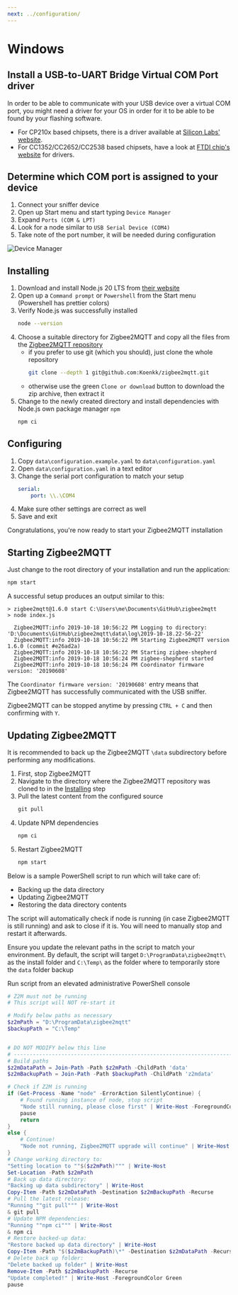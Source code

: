 ```yaml
---
next: ../configuration/
---
```


# Windows

## Install a USB-to-UART Bridge Virtual COM Port driver
In order to be able to communicate with your USB device over a virtual COM port, you might need a driver for your OS in order for it to be able to be found by your flashing software.

- For CP210x based chipsets, there is a driver available at [Silicon Labs' website](https://www.silabs.com/developers/usb-to-uart-bridge-vcp-drivers).
- For CC1352/CC2652/CC2538 based chipsets, have a look at [FTDI chip's website](https://ftdichip.com/drivers/vcp-drivers/) for drivers.

## Determine which COM port is assigned to your device

1. Connect your sniffer device
1. Open up Start menu and start typing `Device Manager`
1. Expand `Ports (COM & LPT)`
1. Look for a node similar to `USB Serial Device (COM4)`
1. Take note of the port number, it will be needed during configuration

![Device Manager](../../images/devicemanager.png)

## Installing

1. Download and install Node.js 20 LTS from [their website](https://nodejs.org/)
1. Open up a `Command prompt` or `Powershell` from the Start menu (Powershell has prettier colors)
1. Verify Node.js was successfully installed
    ```bash
    node --version
    ```
1. Choose a suitable directory for Zigbee2MQTT and copy all the files from the [Zigbee2MQTT repository](https://github.com/koenkk/zigbee2mqtt)
    * if you prefer to use git (which you should), just clone the whole repository
        ```bash
        git clone --depth 1 git@github.com:Koenkk/zigbee2mqtt.git
        ```
    * otherwise use the green `Clone or download` button to download the zip archive, then extract it
1. Change to the newly created directory and install dependencies with Node.js own package manager `npm`
    ```bash
    npm ci
    ```

## Configuring

1. Copy `data\configuration.example.yaml` to `data\configuration.yaml`
1. Open `data\configuration.yaml` in a text editor
1. Change the serial port configuration to match your setup
    ```yaml
    serial:
        port: \\.\COM4
    ```
1. Make sure other settings are correct as well
1. Save and exit

Congratulations, you're now ready to start your Zigbee2MQTT installation

## Starting Zigbee2MQTT

Just change to the root directory of your installation and run the application:
```bash
npm start
```

A successful setup produces an output similar to this:

```
> zigbee2mqtt@1.6.0 start C:\Users\me\Documents\GitHub\zigbee2mqtt
> node index.js

  Zigbee2MQTT:info 2019-10-18 10:56:22 PM Logging to directory: 'D:\Documents\GitHub\zigbee2mqtt\data\log\2019-10-18.22-56-22'
  Zigbee2MQTT:info 2019-10-18 10:56:22 PM Starting Zigbee2MQTT version 1.6.0 (commit #e26ad2a)
  Zigbee2MQTT:info 2019-10-18 10:56:22 PM Starting zigbee-shepherd
  Zigbee2MQTT:info 2019-10-18 10:56:24 PM zigbee-shepherd started
  Zigbee2MQTT:info 2019-10-18 10:56:24 PM Coordinator firmware version: '20190608'
```

The `Coordinator firmware version: '20190608'` entry means that Zigbee2MQTT has successfully communicated with the USB sniffer.

Zigbee2MQTT can be stopped anytime by pressing `CTRL + C` and then confirming with `Y`.

## Updating Zigbee2MQTT

It is recommended to back up the Zigbee2MQTT `\data` subdirectory before performing any modifications. 

1. First, stop Zigbee2MQTT
1. Navigate to the directory where the Zigbee2MQTT repository was cloned to in the [Installing](#installing) step
1. Pull the latest content from the configured source
    ```bat
    git pull
    ```
1. Update NPM dependencies
    ```bat
    npm ci
    ```
1. Restart Zigbee2MQTT
    ```bat
    npm start
    ```

Below is a sample PowerShell script to run which will take care of: 
* Backing up the data directory
* Updating Zigbee2MQTT
* Restoring the data directory contents

The script will automatically check if node is running (in case Zigbee2MQTT is still running) and ask to close if it is. You will need to manually stop and restart it afterwards. 

Ensure you update the relevant paths in the script to match your environment. By default, the script will target `D:\ProgramData\zigbee2mqtt\` as the install folder and `C:\Temp\` as the folder where to temporarily store the `data` folder backup

Run script from an elevated administrative PowerShell console

```powershell
# Z2M must not be running
# This script will NOT re-start it

# Modify below paths as necessary
$z2mPath = "D:\ProgramData\zigbee2mqtt"
$backupPath = "C:\Temp"


# DO NOT MODIFY below this line
# ------------------------------------------------------------------------------
# Build paths
$z2mDataPath = Join-Path -Path $z2mPath -ChildPath 'data'
$z2mBackupPath = Join-Path -Path $backupPath -ChildPath 'z2mdata'

# Check if Z2M is running
if (Get-Process -Name "node" -ErrorAction SilentlyContinue) {
    # Found running instance of node, stop script
    "Node still running, please close first" | Write-Host -ForegroundColor Red
    pause
    return
}
else {    
    # Continue!
    "Node not running, Zigbee2MQTT upgrade will continue" | Write-Host -ForegroundColor Green
}
# Change working directory to:
"Setting location to ""$($z2mPath)""" | Write-Host
Set-Location -Path $z2mPath
# Back up data directory:
"Backing up data subdirectory" | Write-Host
Copy-Item -Path $z2mDataPath -Destination $z2mBackupPath -Recurse
# Pull the latest release:
"Running ""git pull""" | Write-Host
& git pull
# Update NPM dependencies:
"Running ""npm ci""" | Write-Host
& npm ci
# Restore backed-up data:
"Restore backed up data directory" | Write-Host
Copy-Item -Path "$($z2mBackupPath)\*" -Destination $z2mDataPath -Recurse -Force
# Delete back up folder:
"Delete backed up folder" | Write-Host
Remove-Item -Path $z2mBackupPath -Recurse
"Update completed!" | Write-Host -ForegroundColor Green
pause
```
